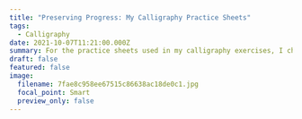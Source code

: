 ```yaml
---
title: "Preserving Progress: My Calligraphy Practice Sheets"
tags:
  - Calligraphy
date: 2021-10-07T11:21:00.000Z
summary: For the practice sheets used in my calligraphy exercises, I choose to keep them all. Once I accumulate a certain amount, I personally bind these practice sheets into a booklet using hole-punching, threading, and crafting a cover, complete with date annotations. This allows me to vividly track the progress and changes in my calligraphy practice over time.
draft: false
featured: false
image:
  filename: 7fae8c958ee67515c86638ac18de0c1.jpg
  focal_point: Smart
  preview_only: false
---
```

